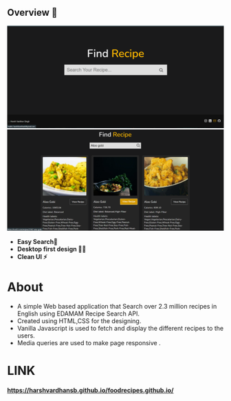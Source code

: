 ## Overview 👀

![](./cover.png)
![](./cover1.png)

- **Easy Search🧐**
- **Desktop first design ✌🏻**
- **Clean UI ⚡**

# About
 - A simple Web based application that Search over 2.3 million recipes in English using EDAMAM Recipe Search API. 
 - Created using HTML,CSS for the designing.
 - Vanilla Javascript is used to fetch and display the different recipes to the users.
 - Media queries are used to make page responsive .



# LINK
#### https://harshvardhansb.github.io/foodrecipes.github.io/
